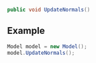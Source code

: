 ```csharp
public void UpdateNormals()
```

## Example

```csharp
Model model = new Model();
model.UpdateNormals();
```